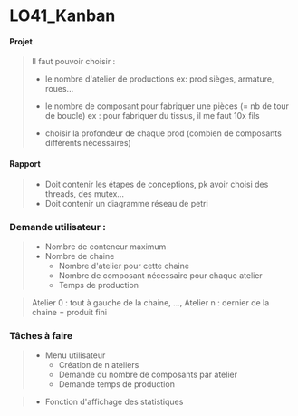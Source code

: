 # LO41_Kanban

#### Projet

> Il faut pouvoir choisir :
>
> -   le nombre d'atelier de productions
>     ex: prod sièges, armature, roues...
>
> -   le nombre de composant pour fabriquer une pièces (= nb de tour de boucle)
>     ex : pour fabriquer du tissus, il me faut 10x fils
>
> -   choisir la profondeur de chaque prod (combien de composants différents nécessaires)

#### Rapport

> -   Doit contenir les étapes de conceptions, pk avoir choisi des threads, des mutex...
> -   Doit contenir un diagramme réseau de petri

### Demande utilisateur :

> -   Nombre de conteneur maximum
> -   Nombre de chaine
>     -   Nombre d'atelier pour cette chaine
>     -   Nombre de composant nécessaire pour chaque atelier
>     -   Temps de production

> Atelier 0 : tout à gauche de la chaine, ..., Atelier n : dernier de la chaine = produit fini

### Tâches à faire

> -   Menu utilisateur
>     -   Création de n ateliers
>     -   Demande du nombre de composants par atelier
>     -   Demande temps de production

> -   Fonction d'affichage des statistiques
